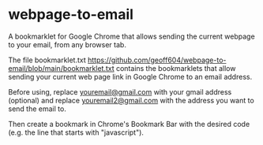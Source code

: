 # webpage-to-email
A bookmarklet for Google Chrome that allows sending the current webpage to your email, from any browser tab.

The file bookmarklet.txt https://github.com/geoff604/webpage-to-email/blob/main/bookmarklet.txt
contains the bookmarklets that allow sending your current web page link in Google Chrome to an email address.

Before using, replace youremail@gmail.com with your gmail address (optional) and
replace youremail2@gmail.com with the address you want to send the email to.

Then create a bookmark in Chrome's Bookmark Bar with the desired code (e.g. the line that starts with "javascript").
